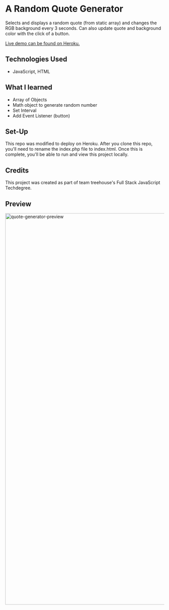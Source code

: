 # A Random Quote Generator
Selects and displays a random quote (from static array) and changes the RGB background every 3 seconds. Can also update quote and background color with the click of a button. 

[Live demo can be found on Heroku.](https://random-quote-generator-jm.herokuapp.com/)

## Technologies Used
* JavaScript, HTML

## What I learned
* Array of Objects
* Math object to generate random number 
* Set Interval
* Add Event Listener (button)
 
## Set-Up
This repo was modified to deploy on Heroku. After you clone this repo, you'll need to rename the index.php file to index.html. Once this is complete, you'll be able to run and view this project locally.

## Credits
This project was created as part of team treehouse's Full Stack JavaScript Techdegree.

## Preview
<img width="1238" alt="quote-generator-preview" src="https://user-images.githubusercontent.com/22069784/177228026-51a6a8eb-e390-4b7e-b2c4-dfe941048cd8.png">
